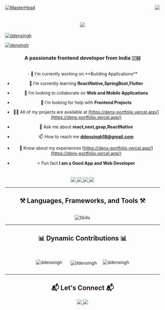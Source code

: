 [![MasterHead](https://firebasestorage.googleapis.com/v0/b/flexi-coding.appspot.com/o/dempgi7-520f8d5f-63d4-4453-8822-dbc149ae27f8.gif?alt=media&token=91c0c7b2-93c3-4029-b011-1a8703c5730d)](https://rishavchanda.io)
<img align="right" src="https://visitor-badge.laobi.icu/badge?page_id=ddensingh.ddensingh" />

<h1 align="center">
    <img src="https://readme-typing-svg.herokuapp.com/?font=Righteous&size=40&center=true&vCenter=true&width=600&height=80&duration=4000&lines=Hi+There!+👋;+I'm+Densingh!;+Welcome+to+My+Profile!" />
</h1>
<p align="left"> <a href="https://github.com/ryo-ma/github-profile-trophy"><img src="https://github-profile-trophy.vercel.app/?username=Densingh-123" alt="ddensingh" /></a> </p>
<p align="left"> <a href="https://dens-portfolio.vercel.app/" target="blank"><img src="https://img.shields.io/twitter/follow/densingh?logo=twitter&style=for-the-badge" alt="densingh" /></a> </p>
<h3 align="center">A passionate frontend developer from India 🇮🇳</h3>

<br/>

<div align="center">
- 🔭 I’m currently working on **Building Applications**

- 🌱 I’m currently learning **ReactNative,SpringBoot,Flutter**

- 👯 I’m looking to collaborate on **Web and Mobile Applications**

- 🤝 I’m looking for help with **Frontend Projects**

- 👨‍💻 All of my projects are available at [https://dens-portfolio.vercel.app/](https://dens-portfolio.vercel.app/)

- 💬 Ask me about **react,next,gsap,ReactNative**

- 📫 How to reach me **ddensingh18@gmail.com**

- 📄 Know about my experiences [https://dens-portfolio.vercel.app/](https://dens-portfolio.vercel.app/)

- ⚡ Fun fact **I am a Good App and Web Developer**
</div>

<br/>

<div align="center">
  <a href="mailto:ddensingh19@gmail.com">
    <img src="https://img.shields.io/badge/Gmail-333333?style=for-the-badge&logo=gmail&logoColor=red" />
  </a>
  <a href="https://linkedin.com/in/densingh" target="_blank">
    <img src="https://img.shields.io/badge/LinkedIn-0077B5?style=for-the-badge&logo=linkedin&logoColor=white" />
  </a>
  <a href="https://dens-portfolio.vercel.app/" target="_blank">
     <img src="https://img.shields.io/badge/Portfolio-FF5722?style=for-the-badge&logo=vercel&logoColor=white" />
  </a>
  <a href="https://twitter.com/densingh" target="_blank">
    <img src="https://img.shields.io/badge/Twitter-1DA1F2?style=for-the-badge&logo=twitter&logoColor=white" />
  </a>
</div>

<hr/>

<h2 align="center">⚒️ Languages, Frameworks, and Tools ⚒️</h2>
<br/>
<div align="center">
    <img src="https://skillicons.dev/icons?i=react,angular,vue,nextjs,html,css,bootstrap,tailwind,js,ts,nodejs,express,firebase,mongodb,java,python,git,github,docker,aws,figma,flutter,c,postman,androidstudio,eclipse,vscode,insomnia" alt="Skills" />
</div>

<hr/>

<h2 align="center">📊 Dynamic Contributions 📊</h2>
<br/>

<div align="center">
  <div style="display: flex; flex-direction: row; justify-content: center; gap: 20px;">
  
<p><img align="left" src="https://github-readme-stats.vercel.app/api/top-langs?username=Densingh-123&show_icons=true&locale=en&layout=compact" alt="ddensingh" /></p>

<p>&nbsp;<img align="center" src="https://github-readme-stats.vercel.app/api?username=Densingh-123&show_icons=true&locale=en" alt="ddensingh" /></p>
      <p><img align="center" src="https://github-readme-streak-stats.herokuapp.com/?user=Densingh-123&" alt="ddensingh" /></p>

  </div>
</div>

<hr/>

<h2 align="center">📬 Let's Connect 📬</h2>
<div align="center">
  <a href="https://dens-portfolio.vercel.app/" target="_blank">
     <img src="https://img.shields.io/badge/My%20Portfolio-FF5722?style=for-the-badge&logo=vercel&logoColor=white" />
  </a>
  <a href="mailto:ddensingh18@gmail.com">
    <img src="https://img.shields.io/badge/Email-0078D4?style=for-the-badge&logo=microsoftoutlook&logoColor=white" />
  </a>
</div>
